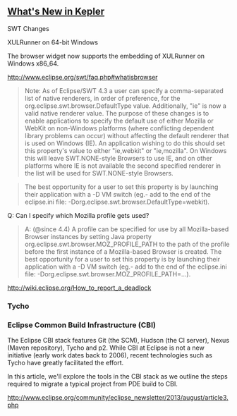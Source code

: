
## [What's New in Kepler](http://127.0.0.1:64767/help/index.jsp?topic=%2Forg.eclipse.platform.doc.isv%2FwhatsNew%2Fplatform_isv_whatsnew.html&cp=2_2)

SWT Changes 

XULRunner on 64-bit Windows

The browser widget now supports the embedding of XULRunner on Windows x86_64.



http://www.eclipse.org/swt/faq.php#whatisbrowser

> Note: As of Eclipse/SWT 4.3 a user can specify a comma-separated list of native renderers, in order of preference, for the org.eclipse.swt.browser.DefaultType value. Additionally, "ie" is now a valid native renderer value. The purpose of these changes is to enable applications to specify the default use of either Mozilla or WebKit on non-Windows platforms (where conflicting dependent library problems can occur) without affecting the default renderer that is used on Windows (IE). An application wishing to do this should set this property's value to either "ie,webkit" or "ie,mozilla". On Windows this will leave SWT.NONE-style Browsers to use IE, and on other platforms where IE is not available the second specified renderer in the list will be used for SWT.NONE-style Browsers.

> The best opportunity for a user to set this property is by launching their application with a -D VM switch (eg.- add to the end of the eclipse.ini file: -Dorg.eclipse.swt.browser.DefaultType=webkit). 


Q: Can I specify which Mozilla profile gets used?

> A: (@since 4.4) A profile can be specified for use by all Mozilla-based Browser instances by setting Java property org.eclipse.swt.browser.MOZ_PROFILE_PATH to the path of the profile before the first instance of a Mozilla-based Browser is created. The best opportunity for a user to set this property is by launching their application with a -D VM switch (eg.- add to the end of the eclipse.ini file: -Dorg.eclipse.swt.browser.MOZ_PROFILE_PATH=...). 



http://wiki.eclipse.org/How_to_report_a_deadlock


### Tycho

### Eclipse Common Build Infrastructure (CBI)

The Eclipse CBI stack features Git (the SCM), Hudson (the CI server), Nexus (Maven repository), Tycho and p2. While CBI at Eclipse is not a new initiative (early work dates back to 2006), recent technologies such as Tycho have greatly facilitated the effort.

In this article, we'll explore the tools in the CBI stack as we outline the steps required to migrate a typical project from PDE build to CBI.

<http://www.eclipse.org/community/eclipse_newsletter/2013/august/article3.php>






